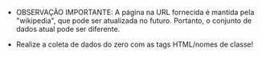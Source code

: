 

* OBSERVAÇÃO IMPORTANTE: A página na URL fornecida é mantida pela "wikipedia", que pode ser atualizada no futuro. Portanto, o conjunto de dados atual pode ser diferente.

* Realize a coleta de dados do zero com as tags HTML/nomes de classe!
